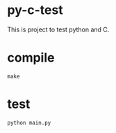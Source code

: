 py-c-test
=======
This is project to test python and C.
# compile
```
make
```
# test
```
python main.py
```
